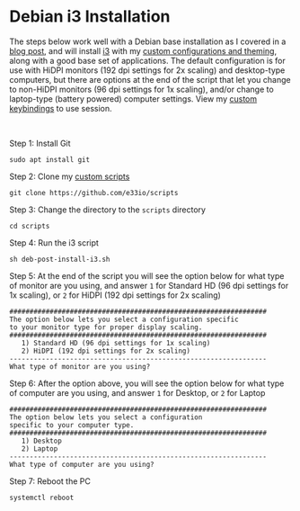 # Debian i3 Installation

The steps below work well with a Debian base installation as I covered in a [blog post](https://e33.io/913), and will install [i3](https://i3wm.org) with my [custom configurations and theming](https://github.com/e33io/dotfiles), along with a good base set of applications. The default configuration is for use with HiDPI monitors (192 dpi settings for 2x scaling) and desktop-type computers, but there are options at the end of the script that let you change to non-HiDPI monitors (96 dpi settings for 1x scaling), and/or change to laptop-type (battery powered) computer settings. View my [custom keybindings](https://github.com/e33io/reference-wiki/tree/main/keybindings/i3-keybindings.md) to use session.

&nbsp;

Step 1: Install Git
```
sudo apt install git
```

Step 2: Clone my [custom scripts](https://github.com/e33io/scripts)
```
git clone https://github.com/e33io/scripts
```

Step 3: Change the directory to the `scripts` directory
```
cd scripts
```

Step 4: Run the i3 script
```
sh deb-post-install-i3.sh
```

Step 5: At the end of the script you will see the option below for what type of monitor are you using, and answer `1` for Standard HD (96 dpi settings for 1x scaling), or `2` for HiDPI (192 dpi settings for 2x scaling)
```
################################################################
The option below lets you select a configuration specific
to your monitor type for proper display scaling.
################################################################
   1) Standard HD (96 dpi settings for 1x scaling)
   2) HiDPI (192 dpi settings for 2x scaling)
----------------------------------------------------------------
What type of monitor are you using?
```

Step 6: After the option above, you will see the option below for what type of computer are you using, and answer `1` for Desktop, or `2` for Laptop
```
################################################################
The option below lets you select a configuration
specific to your computer type.
################################################################
   1) Desktop
   2) Laptop
----------------------------------------------------------------
What type of computer are you using?
```

Step 7: Reboot the PC
```
systemctl reboot
```

&nbsp;
